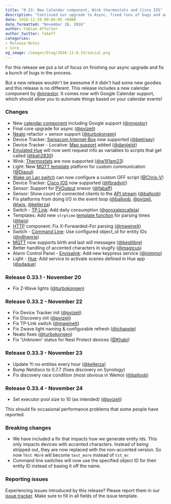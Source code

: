 ```yaml
---
title: "0.33: New Calendar component, Wink thermostats and Cisco IOS"
description: "Continued our upgrade to Async, fixed tons of bugs and added a few new things."
date: 2016-11-20 00:04:05 +0000
date_formatted: "November 20, 2016"
author: Fabian Affolter
author_twitter: fabaff
categories:
- Release-Notes
- Core
og_image: /images/blog/2016-11-0.33/social.png
---
```


For this release we put a lot of focus on finishing our async upgrade and fix a bunch of bugs in the process.

But a new release wouldn't be awesome if it didn't had some new goodies and this release is no different. This release includes a new calendar component by [@mnestor]. It comes now with Google Calendar support, which should allow you to automate things based on your calendar events!

### Changes

- New [calendar component][google] including Google support ([@mnestor])
- Final core upgrade for async ([@pvizeli])
-  [Neato] refactor + sensor support ([@turbokongen])
- Device Tracker: [Swisscom Internet-Box][swisscom] now supported ([@betrisey])
- Device Tracker - Locative: [Map support][locative] added ([@danijelst])
-  [Emulated Hue] will now sent request info as variables to scripts that get called ([@bah2830])
- Wink: [Thermostats][wink-climate] are now supported ([@w1ll1am23])
- Light: New [MQTT template][mqtt-template] platform for custom communication ([@Diaoul])
-  [Wake on Lan switch] can now configure a custom OFF script ([@Chris-V])
- Device Tracker: [Cisco IOS][cisco] now supported ([@fbradyirl])
- Sensor: Support for [PVOutput][pvoutput] snesor ([@fabaff])
- Sensor: Show count of connected clients to the [API stream][api-stream] ([@balloob])
- Fix platforms from doing I/O in the event loop ([@balloob], [@pvizeli], [@lwis], [@kellerza])
- Switch - [TP Link]: Add daily consumption ([@gonzalezcalleja])
- Templates: Add new `strptime` [template function] for parsing times ([@lwis])
-  [HTTP] component: Fix X-Forwarded-For parsing ([@mweinelt])
- Switch - [Command Line]: Use configured object_id for entity IDs ([@n8henrie])
-  [MQTT] now supports birth and last will messages ([@bestlibre])
- Better handling of accented characters in slugify ([@magicus])
- Alarm Control Panel - [Envisalink]: Add new keypress service ([@jnimmo])
- Light - [Hue]: Add service to activate scenes defined in Hue app ([@sdague])

### Release 0.33.1 - November 20

 - Fix Z-Wave lights ([@turbokongen])

### Release 0.33.2 - November 22

 - Fix Device Tracker init ([@pvizeli])
 - Fix Discovery init ([@pvizeli])
 - Fix TP-Link switch ([@mweinelt])
 - Fix Zwave light naming & configurable refresh ([@jchapple])
 - Neato fixes ([@turbokongen])
 - Fix 'Unknown' status for Nest Protect devices ([@Khabi])

### Release 0.33.3 - November 23

 - Update Yr.no entities every hour ([@kellerza])
 - Bump Netdisco to 0.7.7 (fixes discovery on Synology)
 - Fix discovery race condition (most obvious in Wemo) ([@balloob])

### Release 0.33.4 - November 24

 - Set executor pool size to 10 (as intended) ([@pvizeli])

This should fix occasional performance problems that some people have reported.

### Breaking changes

 - We have included a fix that impacts how we generate entity ids. This only impacts devices with accented characters. Instead of being stripped out, they are now replaced with the non-accented version. So now `Tèst Mörê` will become `test_more` instead of `tst_mr`.
 - Command line switches will now use the specified object ID for their entity ID instead of basing it off the name.

### Reporting issues

Experiencing issues introduced by this release? Please report them in our [issue tracker]. Make sure to fill in all fields of the issue template.

[issue tracker]: https://github.com/home-assistant/home-assistant/issues
[@bah2830]: https://github.com/bah2830
[@balloob]: https://github.com/balloob
[@bestlibre]: https://github.com/bestlibre
[@betrisey]: https://github.com/betrisey
[@Chris-V]: https://github.com/Chris-V
[@danijelst]: https://github.com/danijelst
[@Diaoul]: https://github.com/Diaoul
[@fabaff]: https://github.com/fabaff
[@fbradyirl]: https://github.com/fbradyirl
[@gonzalezcalleja]: https://github.com/
[@jnimmo]: https://github.com/jnimmo
[@kellerza]: https://github.com/kellerza
[@lwis]: https://github.com/lwis
[@magicus]: https://github.com/magicus
[@mnestor]: https://github.com/mnestor
[@mweinelt]: https://github.com/mweinelt
[@n8henrie]: https://github.com/n8henrie
[@pvizeli]: https://github.com/pvizeli
[@sdague]: https://github.com/sdague
[@turbokongen]: https://github.com/turbokongen
[@w1ll1am23]: https://github.com/w1ll1am23
[@jchapple]: https://github.com/jchapple
[@Khabi]: https://github.com/Khabi

[api-stream]: /integrations/sensor.websocket_api
[cisco]: /integrations/cisco_ios
[Command Line]: /integrations/switch.command_line/
[Envisalink]: /integrations/envisalink/
[google]: /integrations/calendar.google/
[Hue]: /integrations/hue
[locative]: /integrations/locative
[mqtt-template]: /integrations/light.mqtt
[mqtt-will]: /integrations/mqtt/
[pvoutput]: /integrations/pvoutput
[swisscom]: /integrations/swisscom
[TP Link]: /integrations/tplink
[wink-climate]: /integrations/wink#climate
[neato]: /integrations/neato/
[Emulated Hue]: /integrations/emulated_hue/
[Wake on Lan switch]: /integrations/wake_on_lan#switch
[template function]: /topics/templating/#home-assistant-template-extensions
[HTTP]: /integrations/http/
[MQTT]: /integrations/mqtt/
